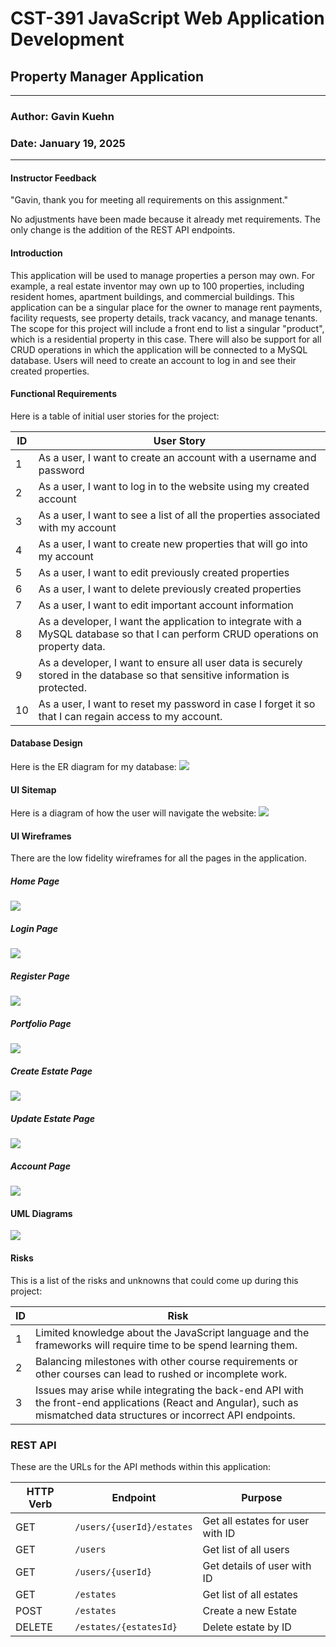 
# CST-391 JavaScript Web Application Development

## Property Manager Application

---
### Author: Gavin Kuehn
### Date: January 19, 2025

---
#### Instructor Feedback
"Gavin, thank you for meeting all requirements on this assignment."

No adjustments have been made because it already met requirements. The only change is the addition of the REST API endpoints.

#### Introduction
This application will be used to manage properties a person may own. For example, a real estate inventor may own up to 100 properties, including resident homes, apartment buildings, and commercial buildings. This application can be a singular place for the owner to manage rent payments, facility requests, see property details, track vacancy, and manage tenants. The scope for this project will include a front end to list a singular "product", which is a residential property in this case. There will also be support for all CRUD operations in which the application will be connected to a MySQL database. Users will need to create an account to log in and see their created properties.

#### Functional Requirements
Here is a table of initial user stories for the project:

| **ID** | **User Story**                                                                                                                    |
| ------ | --------------------------------------------------------------------------------------------------------------------------------- |
| 1      | As a user, I want to create an account with a username and password                                                               |
| 2      | As a user, I want to log in to the website using my created account                                                               |
| 3      | As a user, I want to see a list of all the properties associated with my account                                                  |
| 4      | As a user, I want to create new properties that will go into my account                                                           |
| 5      | As a user, I want to edit previously created properties                                                                           |
| 6      | As a user, I want to delete previously created properties                                                                         |
| 7      | As a user, I want to edit important account information                                                                           |
| 8      | As a developer, I want the application to integrate with a MySQL database so that I can perform CRUD operations on property data. |
| 9      | As a developer, I want to ensure all user data is securely stored in the database so that sensitive information is protected.     |
| 10     | As a user, I want to reset my password in case I forget it so that I can regain access to my account.                             |

#### Database Design
Here is the ER diagram for my database:
![](../screenshots/Pasted%20image%2020250115160555.png)

#### UI Sitemap
Here is a diagram of how the user will navigate the website:
![](../screenshots/Pasted%20image%2020250117125708.png)

#### UI Wireframes
There are the low fidelity wireframes for all the pages in the application.
##### Home Page
![](../screenshots/Pasted%20image%2020250117114409.png)
##### Login Page
![](../screenshots/Pasted%20image%2020250117114643.png)
##### Register Page
![](../screenshots/Pasted%20image%2020250117114733.png)
##### Portfolio Page
![](../screenshots/Pasted%20image%2020250117114746.png)
##### Create Estate Page
![](../screenshots/Pasted%20image%2020250117114817.png)
##### Update Estate Page
![](../screenshots/Pasted%20image%2020250117114843.png)
##### Account Page
![](../screenshots/Pasted%20image%2020250117114858.png)
#### UML Diagrams
![](../screenshots/Pasted%20image%2020250117113958.png)

#### Risks
This is a list of the risks and unknowns that could come up during this project:

| ID  | Risk                                                                                                                                                                    |
| --- | ----------------------------------------------------------------------------------------------------------------------------------------------------------------------- |
| 1   | Limited knowledge about the JavaScript language and the frameworks will require time to be spend learning them.                                                         |
| 2   | Balancing milestones with other course requirements or other courses can lead to rushed or incomplete work.                                                             |
| 3   | Issues may arise while integrating the back-end API with the front-end applications (React and Angular), such as mismatched data structures or incorrect API endpoints. |

### REST API

These are the URLs for the API methods within this application:

| HTTP Verb | Endpoint                  | Purpose                          |
| --------- | ------------------------- | -------------------------------- |
| GET       | `/users/{userId}/estates` | Get all estates for user with ID |
| GET       | `/users`                  | Get list of all users            |
| GET       | `/users/{userId}`         | Get details of user with ID      |
| GET       | `/estates`                | Get list of all estates          |
| POST      | `/estates`                | Create a new Estate              |
| DELETE    | `/estates/{estatesId}`    | Delete estate by ID              |
